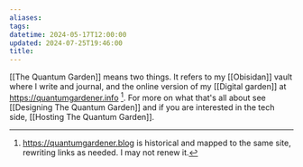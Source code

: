 ```yaml
---
aliases: 
tags: 
datetime: 2024-05-17T12:00:00
updated: 2024-07-25T19:46:00
title: 
---
```

[[The Quantum Garden]] means two things. It refers to my [[Obisidan]] vault where I write and journal, and the online version of my [[Digital garden]] at https://quantumgardener.info [^1]. For more on what that's all about see [[Designing The Quantum Garden]] and if you are interested in the tech side, [[Hosting The Quantum Garden]].

[^1]: https://quantumgardener.blog is historical and mapped to the same site, rewriting links as needed. I may not renew it.